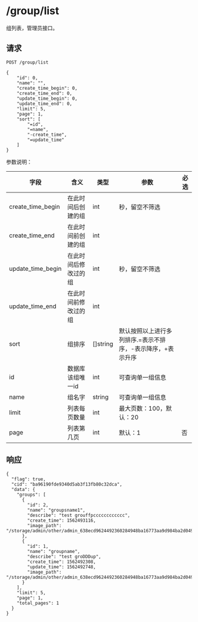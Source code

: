 # /group/list

组列表，管理员接口。

## 请求

```
POST /group/list

{
	"id": 0,
	"name": "",
	"create_time_begin": 0,
	"create_time_end": 0,
	"update_time_begin": 0,
	"update_time_end": 0,
	"limit": 5,
	"page": 1,
	"sort": [
		"=id",
		"=name",
		"-create_time",
		"=update_time"
	]
}
```

参数说明：

| 字段   |      含义   | 类型  |   参数 |  必选 |
|----------|--------|------|------|------|
| create_time_begin | 在此时间后创建的组 | int | 秒，留空不筛选 | |
| create_time_end |    在此时间前创建的组  |  int | | |
| update_time_begin | 在此时间后修改过的组 | int | 秒，留空不筛选| |
| update_time_end |    在此时间前修改过的组   |   int | | |
| sort |    组排序   |   []string | 默认按照以上进行多列排序.=表示不排序，-表示降序，+表示升序 | |
| id |    数据库该组唯一id  |   int | 可查询单一组信息 | |
| name |    组名字 |   string | 可查询单一组信息 | |
| limit |  列表每页数量 |   int | 最大页数：100，默认：20 | |
| page |  列表第几页 |   int | 默认：1 | 否 |

## 响应

```
{
  "flag": true,
  "cid": "ba96190fde9340d5ab3f13fb80c32dca",
  "data": {
    "groups": [
      {
        "id": 2,
        "name": "groupsname1",
        "describe": "test grouffpcccccccccccc",
        "create_time": 1562493116,
        "image_path": "/storage/admin/other/admin_638ecd9624492360284948ba16773aa9d984ba2d04930055a6787b45999fe673.jpg"
      },
      {
        "id": 1,
        "name": "groupname",
        "describe": "test groDDDup",
        "create_time": 1562492308,
        "update_time": 1562492748,
        "image_path": "/storage/admin/other/admin_638ecd9624492360284948ba16773aa9d984ba2d04930055a6787b45999fe673.jpg"
      }
    ],
    "limit": 5,
    "page": 1,
    "total_pages": 1
  }
}
```